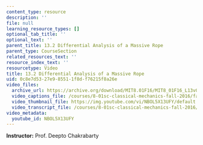 ```yaml
---
content_type: resource
description: ''
file: null
learning_resource_types: []
optional_tab_title: ''
optional_text: ''
parent_title: 13.2 Differential Analysis of a Massive Rope
parent_type: CourseSection
related_resources_text: ''
resource_index_text: ''
resourcetype: Video
title: 13.2 Differential Analysis of a Massive Rope
uid: 0c8e7d53-27e9-8551-1f8d-f76215f8a26e
video_files:
  archive_url: https://archive.org/download/MIT8.01F16/MIT8_01F16_L13v02_360p.mp4
  video_captions_file: /courses/8-01sc-classical-mechanics-fall-2016/fa426038719f50e993fd9e5364e6c89c_NBOL5X13UFY.vtt
  video_thumbnail_file: https://img.youtube.com/vi/NBOL5X13UFY/default.jpg
  video_transcript_file: /courses/8-01sc-classical-mechanics-fall-2016/404503d75524611651accebf64a85fd1_NBOL5X13UFY.pdf
video_metadata:
  youtube_id: NBOL5X13UFY
---
```


**Instructor:** Prof. Deepto Chakrabarty